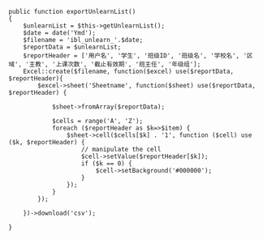 
    public function exportUnlearnList()
    {
        $unlearnList = $this->getUnlearnList();
        $date = date('Ymd');
        $filename = 'ibl_unlearn_'.$date;
        $reportData = $unlearnList;
        $reportHeader = ['用户名', '学生', '班级ID', '班级名', '学校名', '区域', '主教', '上课次数', '截止有效期', '班主任', '年级组'];
        Excel::create($filename, function($excel) use($reportData, $reportHeader){
            $excel->sheet('Sheetname', function($sheet) use($reportData, $reportHeader) {

                $sheet->fromArray($reportData);

                $cells = range('A', 'Z');
                foreach ($reportHeader as $k=>$item) {
                    $sheet->cell($cells[$k] . '1', function ($cell) use ($k, $reportHeader) {
                        // manipulate the cell
                        $cell->setValue($reportHeader[$k]);
                        if ($k == 0) {
                            $cell->setBackground('#000000');
                        }
                    });
                }
            });

        })->download('csv');

    }

